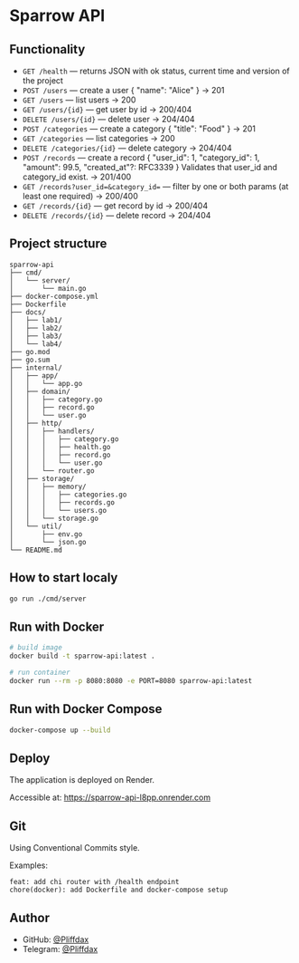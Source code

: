 # Sparrow API

## Functionality
- `GET /health` — returns JSON with ok status, current time and version of the project
- `POST /users` — create a user { "name": "Alice" } → 201
- `GET /users` — list users → 200
- `GET /users/{id}` — get user by id → 200/404
- `DELETE /users/{id}` — delete user → 204/404
- `POST /categories` — create a category { "title": "Food" } → 201
- `GET /categories` — list categories → 200
- `DELETE /categories/{id}` — delete category → 204/404
- `POST /records` — create a record { "user_id": 1, "category_id": 1, "amount": 99.5, "created_at"?: RFC3339 } Validates that user_id and category_id exist. → 201/400
- `GET /records?user_id=&category_id=` — filter by one or both params (at least one required) → 200/400
- `GET /records/{id}` — get record by id → 200/404
- `DELETE /records/{id}` — delete record → 204/404

## Project structure
```text
sparrow-api
├── cmd/
│   └── server/
│       └── main.go
├── docker-compose.yml
├── Dockerfile
├── docs/
│   ├── lab1/
│   ├── lab2/
│   ├── lab3/
│   └── lab4/
├── go.mod
├── go.sum
├── internal/
│   ├── app/
│   │   └── app.go
│   ├── domain/
│   │   ├── category.go
│   │   ├── record.go
│   │   └── user.go
│   ├── http/
│   │   ├── handlers/
│   │   │   ├── category.go
│   │   │   ├── health.go
│   │   │   ├── record.go
│   │   │   └── user.go
│   │   └── router.go
│   ├── storage/
│   │   ├── memory/
│   │   │   ├── categories.go
│   │   │   ├── records.go
│   │   │   └── users.go
│   │   └── storage.go
│   └── util/
│       ├── env.go
│       └── json.go
└── README.md
```

## How to start localy
```bash
go run ./cmd/server
```

## Run with Docker
```bash
# build image
docker build -t sparrow-api:latest .

# run container
docker run --rm -p 8080:8080 -e PORT=8080 sparrow-api:latest
```

## Run with Docker Compose
```bash
docker-compose up --build
```

## Deploy
The application is deployed on Render.

Accessible at: https://sparrow-api-l8pp.onrender.com

## Git

Using Conventional Commits style.

Examples:
```text
feat: add chi router with /health endpoint
chore(docker): add Dockerfile and docker-compose setup
```

## Author
- GitHub: [@Pliffdax](https://github.com/Pliffdax)  
- Telegram: [@Pliffdax](https://t.me/Pliffdax)
